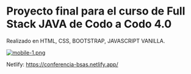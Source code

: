 # Proyecto final para el curso de Full Stack JAVA de Codo a Codo 4.0

Realizado en HTML, CSS, BOOTSTRAP, JAVASCRIPT VANILLA.

[![mobile-1.png](https://i.postimg.cc/SKv9jWtv/mobile-1.png)](https://postimg.cc/t1FJMVb3)

Netlify: https://conferencia-bsas.netlify.app/
